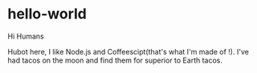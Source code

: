 # hello-world

Hi Humans

Hubot here, I like Node.js and Coffeescipt(that's what I'm made of !).
I've had tacos on the moon and find them for superior to Earth tacos.
